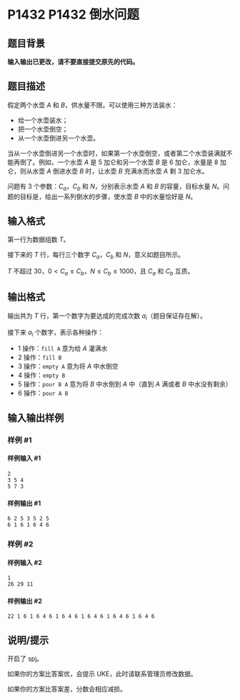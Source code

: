 # P1432 P1432 倒水问题

## 题目背景

**输入输出已更改，请不要直接提交原先的代码。**


## 题目描述

假定两个水壶 $A$ 和 $B$，供水量不限。可以使用三种方法装水：

- 给一个水壶装水；
- 把一个水壶倒空；
- 从一个水壶倒进另一个水壶。

当从一个水壶倒进另一个水壶时，如果第一个水壶倒空，或者第二个水壶装满就不能再倒了。例如，一个水壶 $A$ 是 $5$ 加仑和另一个水壶 $B$ 是 $6$ 加仑，水量是 $8$ 加仑，则从水壶 $A$ 倒进水壶 $B$ 时，让水壶 $B$ 充满水而水壶 $A$ 剩 $3$ 加仑水。

问题有 $3$ 个参数：$C_a$，$C_b$ 和 $N$，分别表示水壶 $A$ 和 $B$ 的容量，目标水量 $N$。问题的目标是，给出一系列倒水的步骤，使水壶 $B$ 中的水量恰好是 $N$。

## 输入格式

第一行为数据组数 $T$。

接下来的 $T$ 行，每行三个数字 $C_a$，$C_b$ 和 $N$，意义如题目所示。

$T$ 不超过 $30$，$0<C_a\le C_b$，$N\le C_b\le 1000$，且 $C_a$ 和 $C_b$ 互质。

## 输出格式

输出共为 $T$ 行，第一个数字为要达成的完成次数 $a_i$（题目保证存在解）。

接下来 $a_i$ 个数字，表示各种操作：
- 1 操作：`fill A` 意为给 $A$ 灌满水
- 2 操作：`fill B` 
- 3 操作：`empty A` 意为将 $A$ 中水倒空
- 4 操作：`empty B`
- 5 操作：`pour B A` 意为将 $B$ 中水倒到 $A$ 中（直到 $A$ 满或者 $B$ 中水没有剩余）
- 6 操作：`pour A B`

## 输入输出样例

### 样例 #1

#### 样例输入 #1

```
2
3 5 4 
5 7 3
```

#### 样例输出 #1

```
6 2 5 3 5 2 5 
6 1 6 1 6 4 6
```

### 样例 #2

#### 样例输入 #2

```
1
26 29 11
```

#### 样例输出 #2

```
22 1 6 1 6 4 6 1 6 4 6 1 6 4 6 1 6 4 6 1 6 4 6
```

## 说明/提示

开启了 spj。

如果你的方案比答案优，会提示 UKE，此时请联系管理员修改数据。

如果你的方案比答案差，分数会相应减损。

